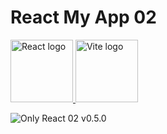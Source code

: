 # React My App 02

<div class="logos">
  <span class="React">
    <a href="https://react.dev/">
      <img
        src="https://github.com/AndriiKot/___Icons__and__Links___/blob/main/icons/react-2.svg"
        alt="React logo"
        width="100"
        height="100"
      />
    </a>
  </span>

  <span class="Vite">
    <a href="https://vitejs.dev/">
      <img
        src="https://github.com/AndriiKot/___Icons__and__Links___/blob/main/icons/vitejs.svg"
        alt="Vite logo"
        width="100"
        height="100"
      />
    </a>
  </span>

</div>

![Only React 02 v0.5.0](https://github.com/AndriiKot/React_only__02/blob/main/__demo__/images/Only_React_02__v0_5_0__.png)
